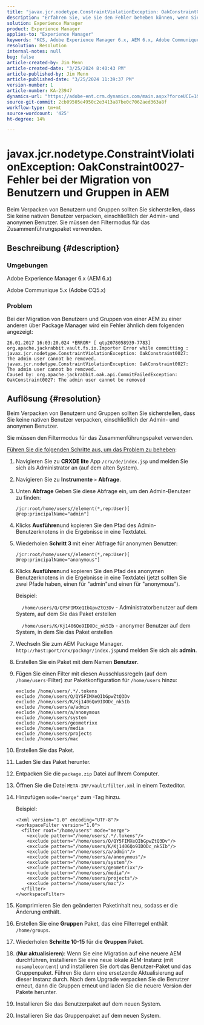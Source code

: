 ```yaml
---
title: "javax.jcr.nodetype.ConstraintViolationException: OakConstraint0027 error when migrating users and groups in AEM"
description: "Erfahren Sie, wie Sie den Fehler beheben können, wenn Sie Benutzer und Gruppen über Package Manager von einer AEM zu einer anderen migrieren."
solution: Experience Manager
product: Experience Manager
applies-to: "Experience Manager"
keywords: "KCS, Adobe Experience Manager 6.x, AEM 6.x, Adobe Communique 5.x, Adobe CQ5.x, javax.jcr.nodetype.ConstraintViolationException: OakConstraint0027 error, migrate, user, group"
resolution: Resolution
internal-notes: null
bug: false
article-created-by: Jim Menn
article-created-date: "3/25/2024 8:40:43 PM"
article-published-by: Jim Menn
article-published-date: "3/25/2024 11:39:37 PM"
version-number: 1
article-number: KA-23947
dynamics-url: "https://adobe-ent.crm.dynamics.com/main.aspx?forceUCI=1&pagetype=entityrecord&etn=knowledgearticle&id=fd1dacef-e7ea-ee11-a204-6045bd006268"
source-git-commit: 2cb09505e4950c2e3413a87be0c7062aed363a8f
workflow-type: tm+mt
source-wordcount: '425'
ht-degree: 14%

---
```


# javax.jcr.nodetype.ConstraintViolationException: OakConstraint0027-Fehler bei der Migration von Benutzern und Gruppen in AEM


Beim Verpacken von Benutzern und Gruppen sollten Sie sicherstellen, dass Sie keine nativen Benutzer verpacken, einschließlich der Admin- und anonymen Benutzer. Sie müssen den Filtermodus für das Zusammenführungspaket verwenden.

## Beschreibung {#description}


### Umgebungen

Adobe Experience Manager 6.x (AEM 6.x)

Adobe Communique 5.x (Adobe CQ5.x)

### Problem

Bei der Migration von Benutzern und Gruppen von einer AEM zu einer anderen über Package Manager wird ein Fehler ähnlich dem folgenden angezeigt:


```
26.01.2017 16:03:20.024 *ERROR* [ qtp2078058939-7783]  org.apache.jackrabbit.vault.fs.io.Importer Error while committing : javax.jcr.nodetype.ConstraintViolationException: OakConstraint0027: The admin user cannot be removed.
javax.jcr.nodetype.ConstraintViolationException: OakConstraint0027: The admin user cannot be removed.
Caused by: org.apache.jackrabbit.oak.api.CommitFailedException: OakConstraint0027: The admin user cannot be removed
```



## Auflösung {#resolution}


Beim Verpacken von Benutzern und Gruppen sollten Sie sicherstellen, dass Sie keine nativen Benutzer verpacken, einschließlich der Admin- und anonymen Benutzer.

Sie müssen den Filtermodus für das Zusammenführungspaket verwenden.

<u>Führen Sie die folgenden Schritte aus, um das Problem zu beheben</u>:

1. Navigieren Sie zu <b>CRXDE lite</b> App `/crx/de/index.jsp` und melden Sie sich als Administrator an (auf dem alten System).
2. Navigieren Sie zu <b>Instrumente</b> `>`  <b>Abfrage</b>.
3. Unten <b>Abfrage</b> Geben Sie diese Abfrage ein, um den Admin-Benutzer zu finden:






   ```
   /jcr:root/home/users//element(*,rep:User)[ @rep:principalName="admin"]
   ```




4. Klicks <b>Ausführen</b>und kopieren Sie den Pfad des Admin-Benutzerknotens in die Ergebnisse in eine Textdatei.
5. Wiederholen <b>Schritt 3 </b>mit einer Abfrage für anonymen Benutzer:






   ```
   /jcr:root/home/users//element(*,rep:User)[ @rep:principalName="anonymous"]
   ```




6. Klicks <b>Ausführen</b>und kopieren Sie den Pfad des anonymen Benutzerknotens in die Ergebnisse in eine Textdatei (jetzt sollten Sie zwei Pfade haben, einen für &quot;admin&quot;und einen für &quot;anonymous&quot;).

   Beispiel:

       `/home/users/Q/QY5FIMXeQIbGpwZtQ3Dv` - Administratorbenutzer auf dem System, auf dem Sie das Paket erstellen

       `/home/users/K/Kj1406Qo9IDODc_nk5Ib` - anonymer Benutzer auf dem System, in dem Sie das Paket erstellen


7. Wechseln Sie zum AEM Package Manager. `http://host:port/crx/packmgr/index.jsp`und melden Sie sich als <b>admin</b>.
8. Erstellen Sie ein Paket mit dem Namen <b>Benutzer</b>.


9. Fügen Sie einen Filter mit diesen Ausschlussregeln (auf dem `/home/users`-Filter) zur Paketkonfiguration für `/home/users` hinzu:




   ```
   exclude /home/users/.*/.tokens
   exclude /home/users/Q/QY5FIMXeQIbGpwZtQ3Dv
   exclude /home/users/K/Kj1406Qo9IDODc_nk5Ib
   exclude /home/users/a/admin
   exclude /home/users/a/anonymous
   exclude /home/users/system
   exclude /home/users/geometrixx
   exclude /home/users/media
   exclude /home/users/projects
   exclude /home/users/mac
   ```




10. Erstellen Sie das Paket.
11. Laden Sie das Paket herunter.
12. Entpacken Sie die `package.zip` Datei auf Ihrem Computer.
13. Öffnen Sie die Datei `META-INF/vault/filter.xml` in einem Texteditor.
14. Hinzufügen `mode="merge"` zum -Tag hinzu.

    Beispiel:




    ```
    <?xml version="1.0" encoding="UTF-8"?>
    <workspaceFilter version="1.0">
      <filter root="/home/users" mode="merge">
        <exclude pattern="/home/users/.*/.tokens"/>
        <exclude pattern="/home/users/Q/QY5FIMXeQIbGpwZtQ3Dv"/>
        <exclude pattern="/home/users/K/Kj1406Qo9IDODc_nk5Ib"/>
        <exclude pattern="/home/users/a/admin"/>
        <exclude pattern="/home/users/a/anonymous"/>
        <exclude pattern="/home/users/system"/>
        <exclude pattern="/home/users/geometrixx"/>
        <exclude pattern="/home/users/media"/>
        <exclude pattern="/home/users/projects"/>
        <exclude pattern="/home/users/mac"/>
      </filter>
    </workspaceFilter>
    ```




15. Komprimieren Sie den geänderten Paketinhalt neu, sodass er die Änderung enthält.
16. Erstellen Sie eine <b>Gruppen</b> Paket, das eine Filterregel enthält `/home/groups`.
17. Wiederholen <b>Schritte 10-15</b> für die <b>Gruppen</b> Paket.
18. (<b>Nur aktualisieren</b>): Wenn Sie eine Migration auf eine neuere AEM durchführen, installieren Sie eine neue lokale AEM-Instanz (mit `nosamplecontent`) und installieren Sie dort das Benutzer-Paket und das Gruppenpaket. Führen Sie dann eine ersetzende Aktualisierung auf dieser Instanz durch. Nach dem Upgrade verpacken Sie die Benutzer erneut, dann die Gruppen erneut und laden Sie die neuere Version der Pakete herunter.
19. Installieren Sie das Benutzerpaket auf dem neuen System.
20. Installieren Sie das Gruppenpaket auf dem neuen System.



